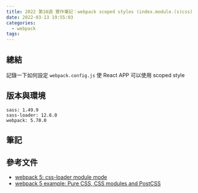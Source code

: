 ```yaml
---
title: 2022 第10週 實作筆記：webpack scoped styles (index.module.(s)css)
date: 2022-03-13 19:55:03
categories:
  - webpack
tags:
---
```


## 總結

記錄一下如何設定 `webpack.config.js` 使 React APP 可以使用 scoped style

## 版本與環境

```
sass: 1.49.9
sass-loader: 12.6.0
webpack: 5.70.0
```

## 筆記

<script src="https://gist.github.com/tzynwang/836b24fe413e95e9d58f79e72d01e75d.js"></script>

## 參考文件

- [webpack 5: css-loader module mode](https://webpack.js.org/loaders/css-loader/#object-2)
- [webpack 5 example: Pure CSS, CSS modules and PostCSS](https://webpack.js.org/loaders/css-loader/#pure-css-css-modules-and-postcss)
